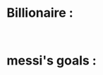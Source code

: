 # Billionaire : 

<p float = "center" >

   <img scr = "https://github.com/kiana-jahanshid/PyLearn_MachineLearning/blob/main/Assignment_40_DataScience/outputs/1_B_total_WEALTH_of_each_country.png"   />
   <img scr = "https://github.com/kiana-jahanshid/PyLearn_MachineLearning/blob/main/Assignment_40_DataScience/outputs/1_C___10_reachest_american.png"  />
   <img scr = "https://github.com/kiana-jahanshid/PyLearn_MachineLearning/blob/main/Assignment_40_DataScience/outputs/1_D_10%20country%20with%20least%20number%20of%20reach%20people.png"  />
   <img scr = "https://github.com/kiana-jahanshid/PyLearn_MachineLearning/blob/main/Assignment_40_DataScience/outputs/1_D__10_least_numbers_of_wealthy_people_country.JPG"  />
</p>



# messi's goals :
<p float = "center" >

   <img scr = "https://github.com/kiana-jahanshid/PyLearn_MachineLearning/blob/main/Assignment_40_DataScience/outputs/2_A.png"  />
   <img scr = "https://github.com/kiana-jahanshid/PyLearn_MachineLearning/blob/main/Assignment_40_DataScience/outputs/2_C.png"  />
   <img scr = "https://github.com/kiana-jahanshid/PyLearn_MachineLearning/blob/main/Assignment_40_DataScience/outputs/3_C.png"  />
</p>
